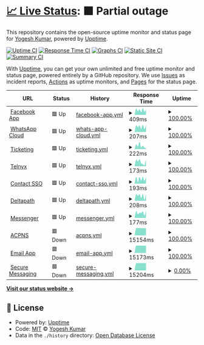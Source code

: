 # [📈 Live Status](https://chashguru.github.io/monitoring): <!--live status--> **🟧 Partial outage**

This repository contains the open-source uptime monitor and status page for [Yogesh Kumar](https://chashguru.github.io/monitoring), powered by [Upptime](https://github.com/upptime/upptime).

[![Uptime CI](https://github.com/chashguru/monitoring/workflows/Uptime%20CI/badge.svg)](https://github.com/chashguru/monitoring/actions?query=workflow%3A%22Uptime+CI%22)
[![Response Time CI](https://github.com/chashguru/monitoring/workflows/Response%20Time%20CI/badge.svg)](https://github.com/chashguru/monitoring/actions?query=workflow%3A%22Response+Time+CI%22)
[![Graphs CI](https://github.com/chashguru/monitoring/workflows/Graphs%20CI/badge.svg)](https://github.com/chashguru/monitoring/actions?query=workflow%3A%22Graphs+CI%22)
[![Static Site CI](https://github.com/chashguru/monitoring/workflows/Static%20Site%20CI/badge.svg)](https://github.com/chashguru/monitoring/actions?query=workflow%3A%22Static+Site+CI%22)
[![Summary CI](https://github.com/chashguru/monitoring/workflows/Summary%20CI/badge.svg)](https://github.com/chashguru/monitoring/actions?query=workflow%3A%22Summary+CI%22)

With [Upptime](https://upptime.js.org), you can get your own unlimited and free uptime monitor and status page, powered entirely by a GitHub repository. We use [Issues](https://github.com/chashguru/monitoring/issues) as incident reports, [Actions](https://github.com/chashguru/monitoring/actions) as uptime monitors, and [Pages](https://chashguru.github.io/monitoring) for the status page.

<!--start: status pages-->
<!-- This summary is generated by Upptime (https://github.com/upptime/upptime) -->
<!-- Do not edit this manually, your changes will be overwritten -->
<!-- prettier-ignore -->
| URL | Status | History | Response Time | Uptime |
| --- | ------ | ------- | ------------- | ------ |
| <img alt="" src="https://icons.duckduckgo.com/ip3/dash11.comm100.io.ico" height="13"> [Facebook App](https://dash11.comm100.io/api/facebookapp/health) | 🟩 Up | [facebook-app.yml](https://github.com/chashguru/monitoring/commits/HEAD/history/facebook-app.yml) | <details><summary><img alt="Response time graph" src="./graphs/facebook-app/response-time-week.png" height="20"> 409ms</summary><br><a href="https://chashguru.github.io/monitoring/history/facebook-app"><img alt="Response time 437" src="https://img.shields.io/endpoint?url=https%3A%2F%2Fraw.githubusercontent.com%2Fchashguru%2Fmonitoring%2FHEAD%2Fapi%2Ffacebook-app%2Fresponse-time.json"></a><br><a href="https://chashguru.github.io/monitoring/history/facebook-app"><img alt="24-hour response time 423" src="https://img.shields.io/endpoint?url=https%3A%2F%2Fraw.githubusercontent.com%2Fchashguru%2Fmonitoring%2FHEAD%2Fapi%2Ffacebook-app%2Fresponse-time-day.json"></a><br><a href="https://chashguru.github.io/monitoring/history/facebook-app"><img alt="7-day response time 409" src="https://img.shields.io/endpoint?url=https%3A%2F%2Fraw.githubusercontent.com%2Fchashguru%2Fmonitoring%2FHEAD%2Fapi%2Ffacebook-app%2Fresponse-time-week.json"></a><br><a href="https://chashguru.github.io/monitoring/history/facebook-app"><img alt="30-day response time 430" src="https://img.shields.io/endpoint?url=https%3A%2F%2Fraw.githubusercontent.com%2Fchashguru%2Fmonitoring%2FHEAD%2Fapi%2Ffacebook-app%2Fresponse-time-month.json"></a><br><a href="https://chashguru.github.io/monitoring/history/facebook-app"><img alt="1-year response time 437" src="https://img.shields.io/endpoint?url=https%3A%2F%2Fraw.githubusercontent.com%2Fchashguru%2Fmonitoring%2FHEAD%2Fapi%2Ffacebook-app%2Fresponse-time-year.json"></a></details> | <details><summary><a href="https://chashguru.github.io/monitoring/history/facebook-app">100.00%</a></summary><a href="https://chashguru.github.io/monitoring/history/facebook-app"><img alt="All-time uptime 100.00%" src="https://img.shields.io/endpoint?url=https%3A%2F%2Fraw.githubusercontent.com%2Fchashguru%2Fmonitoring%2FHEAD%2Fapi%2Ffacebook-app%2Fuptime.json"></a><br><a href="https://chashguru.github.io/monitoring/history/facebook-app"><img alt="24-hour uptime 100.00%" src="https://img.shields.io/endpoint?url=https%3A%2F%2Fraw.githubusercontent.com%2Fchashguru%2Fmonitoring%2FHEAD%2Fapi%2Ffacebook-app%2Fuptime-day.json"></a><br><a href="https://chashguru.github.io/monitoring/history/facebook-app"><img alt="7-day uptime 100.00%" src="https://img.shields.io/endpoint?url=https%3A%2F%2Fraw.githubusercontent.com%2Fchashguru%2Fmonitoring%2FHEAD%2Fapi%2Ffacebook-app%2Fuptime-week.json"></a><br><a href="https://chashguru.github.io/monitoring/history/facebook-app"><img alt="30-day uptime 100.00%" src="https://img.shields.io/endpoint?url=https%3A%2F%2Fraw.githubusercontent.com%2Fchashguru%2Fmonitoring%2FHEAD%2Fapi%2Ffacebook-app%2Fuptime-month.json"></a><br><a href="https://chashguru.github.io/monitoring/history/facebook-app"><img alt="1-year uptime 100.00%" src="https://img.shields.io/endpoint?url=https%3A%2F%2Fraw.githubusercontent.com%2Fchashguru%2Fmonitoring%2FHEAD%2Fapi%2Ffacebook-app%2Fuptime-year.json"></a></details>
| <img alt="" src="https://icons.duckduckgo.com/ip3/dash11.comm100.io.ico" height="13"> [WhatsApp Cloud](https://dash11.comm100.io/api/whatsappcloud/health) | 🟩 Up | [whats-app-cloud.yml](https://github.com/chashguru/monitoring/commits/HEAD/history/whats-app-cloud.yml) | <details><summary><img alt="Response time graph" src="./graphs/whats-app-cloud/response-time-week.png" height="20"> 207ms</summary><br><a href="https://chashguru.github.io/monitoring/history/whats-app-cloud"><img alt="Response time 204" src="https://img.shields.io/endpoint?url=https%3A%2F%2Fraw.githubusercontent.com%2Fchashguru%2Fmonitoring%2FHEAD%2Fapi%2Fwhats-app-cloud%2Fresponse-time.json"></a><br><a href="https://chashguru.github.io/monitoring/history/whats-app-cloud"><img alt="24-hour response time 258" src="https://img.shields.io/endpoint?url=https%3A%2F%2Fraw.githubusercontent.com%2Fchashguru%2Fmonitoring%2FHEAD%2Fapi%2Fwhats-app-cloud%2Fresponse-time-day.json"></a><br><a href="https://chashguru.github.io/monitoring/history/whats-app-cloud"><img alt="7-day response time 207" src="https://img.shields.io/endpoint?url=https%3A%2F%2Fraw.githubusercontent.com%2Fchashguru%2Fmonitoring%2FHEAD%2Fapi%2Fwhats-app-cloud%2Fresponse-time-week.json"></a><br><a href="https://chashguru.github.io/monitoring/history/whats-app-cloud"><img alt="30-day response time 204" src="https://img.shields.io/endpoint?url=https%3A%2F%2Fraw.githubusercontent.com%2Fchashguru%2Fmonitoring%2FHEAD%2Fapi%2Fwhats-app-cloud%2Fresponse-time-month.json"></a><br><a href="https://chashguru.github.io/monitoring/history/whats-app-cloud"><img alt="1-year response time 204" src="https://img.shields.io/endpoint?url=https%3A%2F%2Fraw.githubusercontent.com%2Fchashguru%2Fmonitoring%2FHEAD%2Fapi%2Fwhats-app-cloud%2Fresponse-time-year.json"></a></details> | <details><summary><a href="https://chashguru.github.io/monitoring/history/whats-app-cloud">100.00%</a></summary><a href="https://chashguru.github.io/monitoring/history/whats-app-cloud"><img alt="All-time uptime 100.00%" src="https://img.shields.io/endpoint?url=https%3A%2F%2Fraw.githubusercontent.com%2Fchashguru%2Fmonitoring%2FHEAD%2Fapi%2Fwhats-app-cloud%2Fuptime.json"></a><br><a href="https://chashguru.github.io/monitoring/history/whats-app-cloud"><img alt="24-hour uptime 100.00%" src="https://img.shields.io/endpoint?url=https%3A%2F%2Fraw.githubusercontent.com%2Fchashguru%2Fmonitoring%2FHEAD%2Fapi%2Fwhats-app-cloud%2Fuptime-day.json"></a><br><a href="https://chashguru.github.io/monitoring/history/whats-app-cloud"><img alt="7-day uptime 100.00%" src="https://img.shields.io/endpoint?url=https%3A%2F%2Fraw.githubusercontent.com%2Fchashguru%2Fmonitoring%2FHEAD%2Fapi%2Fwhats-app-cloud%2Fuptime-week.json"></a><br><a href="https://chashguru.github.io/monitoring/history/whats-app-cloud"><img alt="30-day uptime 100.00%" src="https://img.shields.io/endpoint?url=https%3A%2F%2Fraw.githubusercontent.com%2Fchashguru%2Fmonitoring%2FHEAD%2Fapi%2Fwhats-app-cloud%2Fuptime-month.json"></a><br><a href="https://chashguru.github.io/monitoring/history/whats-app-cloud"><img alt="1-year uptime 100.00%" src="https://img.shields.io/endpoint?url=https%3A%2F%2Fraw.githubusercontent.com%2Fchashguru%2Fmonitoring%2FHEAD%2Fapi%2Fwhats-app-cloud%2Fuptime-year.json"></a></details>
| <img alt="" src="https://icons.duckduckgo.com/ip3/dash11.comm100.io.ico" height="13"> [Ticketing](https://dash11.comm100.io/api/ticketing/health) | 🟩 Up | [ticketing.yml](https://github.com/chashguru/monitoring/commits/HEAD/history/ticketing.yml) | <details><summary><img alt="Response time graph" src="./graphs/ticketing/response-time-week.png" height="20"> 222ms</summary><br><a href="https://chashguru.github.io/monitoring/history/ticketing"><img alt="Response time 187" src="https://img.shields.io/endpoint?url=https%3A%2F%2Fraw.githubusercontent.com%2Fchashguru%2Fmonitoring%2FHEAD%2Fapi%2Fticketing%2Fresponse-time.json"></a><br><a href="https://chashguru.github.io/monitoring/history/ticketing"><img alt="24-hour response time 261" src="https://img.shields.io/endpoint?url=https%3A%2F%2Fraw.githubusercontent.com%2Fchashguru%2Fmonitoring%2FHEAD%2Fapi%2Fticketing%2Fresponse-time-day.json"></a><br><a href="https://chashguru.github.io/monitoring/history/ticketing"><img alt="7-day response time 222" src="https://img.shields.io/endpoint?url=https%3A%2F%2Fraw.githubusercontent.com%2Fchashguru%2Fmonitoring%2FHEAD%2Fapi%2Fticketing%2Fresponse-time-week.json"></a><br><a href="https://chashguru.github.io/monitoring/history/ticketing"><img alt="30-day response time 185" src="https://img.shields.io/endpoint?url=https%3A%2F%2Fraw.githubusercontent.com%2Fchashguru%2Fmonitoring%2FHEAD%2Fapi%2Fticketing%2Fresponse-time-month.json"></a><br><a href="https://chashguru.github.io/monitoring/history/ticketing"><img alt="1-year response time 187" src="https://img.shields.io/endpoint?url=https%3A%2F%2Fraw.githubusercontent.com%2Fchashguru%2Fmonitoring%2FHEAD%2Fapi%2Fticketing%2Fresponse-time-year.json"></a></details> | <details><summary><a href="https://chashguru.github.io/monitoring/history/ticketing">100.00%</a></summary><a href="https://chashguru.github.io/monitoring/history/ticketing"><img alt="All-time uptime 100.00%" src="https://img.shields.io/endpoint?url=https%3A%2F%2Fraw.githubusercontent.com%2Fchashguru%2Fmonitoring%2FHEAD%2Fapi%2Fticketing%2Fuptime.json"></a><br><a href="https://chashguru.github.io/monitoring/history/ticketing"><img alt="24-hour uptime 100.00%" src="https://img.shields.io/endpoint?url=https%3A%2F%2Fraw.githubusercontent.com%2Fchashguru%2Fmonitoring%2FHEAD%2Fapi%2Fticketing%2Fuptime-day.json"></a><br><a href="https://chashguru.github.io/monitoring/history/ticketing"><img alt="7-day uptime 100.00%" src="https://img.shields.io/endpoint?url=https%3A%2F%2Fraw.githubusercontent.com%2Fchashguru%2Fmonitoring%2FHEAD%2Fapi%2Fticketing%2Fuptime-week.json"></a><br><a href="https://chashguru.github.io/monitoring/history/ticketing"><img alt="30-day uptime 100.00%" src="https://img.shields.io/endpoint?url=https%3A%2F%2Fraw.githubusercontent.com%2Fchashguru%2Fmonitoring%2FHEAD%2Fapi%2Fticketing%2Fuptime-month.json"></a><br><a href="https://chashguru.github.io/monitoring/history/ticketing"><img alt="1-year uptime 100.00%" src="https://img.shields.io/endpoint?url=https%3A%2F%2Fraw.githubusercontent.com%2Fchashguru%2Fmonitoring%2FHEAD%2Fapi%2Fticketing%2Fuptime-year.json"></a></details>
| <img alt="" src="https://icons.duckduckgo.com/ip3/dash11.comm100.io.ico" height="13"> [Telnyx](https://dash11.comm100.io/api/telnyxsmsadapter/health) | 🟩 Up | [telnyx.yml](https://github.com/chashguru/monitoring/commits/HEAD/history/telnyx.yml) | <details><summary><img alt="Response time graph" src="./graphs/telnyx/response-time-week.png" height="20"> 173ms</summary><br><a href="https://chashguru.github.io/monitoring/history/telnyx"><img alt="Response time 181" src="https://img.shields.io/endpoint?url=https%3A%2F%2Fraw.githubusercontent.com%2Fchashguru%2Fmonitoring%2FHEAD%2Fapi%2Ftelnyx%2Fresponse-time.json"></a><br><a href="https://chashguru.github.io/monitoring/history/telnyx"><img alt="24-hour response time 273" src="https://img.shields.io/endpoint?url=https%3A%2F%2Fraw.githubusercontent.com%2Fchashguru%2Fmonitoring%2FHEAD%2Fapi%2Ftelnyx%2Fresponse-time-day.json"></a><br><a href="https://chashguru.github.io/monitoring/history/telnyx"><img alt="7-day response time 173" src="https://img.shields.io/endpoint?url=https%3A%2F%2Fraw.githubusercontent.com%2Fchashguru%2Fmonitoring%2FHEAD%2Fapi%2Ftelnyx%2Fresponse-time-week.json"></a><br><a href="https://chashguru.github.io/monitoring/history/telnyx"><img alt="30-day response time 177" src="https://img.shields.io/endpoint?url=https%3A%2F%2Fraw.githubusercontent.com%2Fchashguru%2Fmonitoring%2FHEAD%2Fapi%2Ftelnyx%2Fresponse-time-month.json"></a><br><a href="https://chashguru.github.io/monitoring/history/telnyx"><img alt="1-year response time 181" src="https://img.shields.io/endpoint?url=https%3A%2F%2Fraw.githubusercontent.com%2Fchashguru%2Fmonitoring%2FHEAD%2Fapi%2Ftelnyx%2Fresponse-time-year.json"></a></details> | <details><summary><a href="https://chashguru.github.io/monitoring/history/telnyx">100.00%</a></summary><a href="https://chashguru.github.io/monitoring/history/telnyx"><img alt="All-time uptime 100.00%" src="https://img.shields.io/endpoint?url=https%3A%2F%2Fraw.githubusercontent.com%2Fchashguru%2Fmonitoring%2FHEAD%2Fapi%2Ftelnyx%2Fuptime.json"></a><br><a href="https://chashguru.github.io/monitoring/history/telnyx"><img alt="24-hour uptime 100.00%" src="https://img.shields.io/endpoint?url=https%3A%2F%2Fraw.githubusercontent.com%2Fchashguru%2Fmonitoring%2FHEAD%2Fapi%2Ftelnyx%2Fuptime-day.json"></a><br><a href="https://chashguru.github.io/monitoring/history/telnyx"><img alt="7-day uptime 100.00%" src="https://img.shields.io/endpoint?url=https%3A%2F%2Fraw.githubusercontent.com%2Fchashguru%2Fmonitoring%2FHEAD%2Fapi%2Ftelnyx%2Fuptime-week.json"></a><br><a href="https://chashguru.github.io/monitoring/history/telnyx"><img alt="30-day uptime 100.00%" src="https://img.shields.io/endpoint?url=https%3A%2F%2Fraw.githubusercontent.com%2Fchashguru%2Fmonitoring%2FHEAD%2Fapi%2Ftelnyx%2Fuptime-month.json"></a><br><a href="https://chashguru.github.io/monitoring/history/telnyx"><img alt="1-year uptime 100.00%" src="https://img.shields.io/endpoint?url=https%3A%2F%2Fraw.githubusercontent.com%2Fchashguru%2Fmonitoring%2FHEAD%2Fapi%2Ftelnyx%2Fuptime-year.json"></a></details>
| <img alt="" src="https://icons.duckduckgo.com/ip3/dash11.comm100.io.ico" height="13"> [Contact SSO](https://dash11.comm100.io/api/contactsso/health) | 🟩 Up | [contact-sso.yml](https://github.com/chashguru/monitoring/commits/HEAD/history/contact-sso.yml) | <details><summary><img alt="Response time graph" src="./graphs/contact-sso/response-time-week.png" height="20"> 193ms</summary><br><a href="https://chashguru.github.io/monitoring/history/contact-sso"><img alt="Response time 204" src="https://img.shields.io/endpoint?url=https%3A%2F%2Fraw.githubusercontent.com%2Fchashguru%2Fmonitoring%2FHEAD%2Fapi%2Fcontact-sso%2Fresponse-time.json"></a><br><a href="https://chashguru.github.io/monitoring/history/contact-sso"><img alt="24-hour response time 277" src="https://img.shields.io/endpoint?url=https%3A%2F%2Fraw.githubusercontent.com%2Fchashguru%2Fmonitoring%2FHEAD%2Fapi%2Fcontact-sso%2Fresponse-time-day.json"></a><br><a href="https://chashguru.github.io/monitoring/history/contact-sso"><img alt="7-day response time 193" src="https://img.shields.io/endpoint?url=https%3A%2F%2Fraw.githubusercontent.com%2Fchashguru%2Fmonitoring%2FHEAD%2Fapi%2Fcontact-sso%2Fresponse-time-week.json"></a><br><a href="https://chashguru.github.io/monitoring/history/contact-sso"><img alt="30-day response time 185" src="https://img.shields.io/endpoint?url=https%3A%2F%2Fraw.githubusercontent.com%2Fchashguru%2Fmonitoring%2FHEAD%2Fapi%2Fcontact-sso%2Fresponse-time-month.json"></a><br><a href="https://chashguru.github.io/monitoring/history/contact-sso"><img alt="1-year response time 204" src="https://img.shields.io/endpoint?url=https%3A%2F%2Fraw.githubusercontent.com%2Fchashguru%2Fmonitoring%2FHEAD%2Fapi%2Fcontact-sso%2Fresponse-time-year.json"></a></details> | <details><summary><a href="https://chashguru.github.io/monitoring/history/contact-sso">100.00%</a></summary><a href="https://chashguru.github.io/monitoring/history/contact-sso"><img alt="All-time uptime 100.00%" src="https://img.shields.io/endpoint?url=https%3A%2F%2Fraw.githubusercontent.com%2Fchashguru%2Fmonitoring%2FHEAD%2Fapi%2Fcontact-sso%2Fuptime.json"></a><br><a href="https://chashguru.github.io/monitoring/history/contact-sso"><img alt="24-hour uptime 100.00%" src="https://img.shields.io/endpoint?url=https%3A%2F%2Fraw.githubusercontent.com%2Fchashguru%2Fmonitoring%2FHEAD%2Fapi%2Fcontact-sso%2Fuptime-day.json"></a><br><a href="https://chashguru.github.io/monitoring/history/contact-sso"><img alt="7-day uptime 100.00%" src="https://img.shields.io/endpoint?url=https%3A%2F%2Fraw.githubusercontent.com%2Fchashguru%2Fmonitoring%2FHEAD%2Fapi%2Fcontact-sso%2Fuptime-week.json"></a><br><a href="https://chashguru.github.io/monitoring/history/contact-sso"><img alt="30-day uptime 100.00%" src="https://img.shields.io/endpoint?url=https%3A%2F%2Fraw.githubusercontent.com%2Fchashguru%2Fmonitoring%2FHEAD%2Fapi%2Fcontact-sso%2Fuptime-month.json"></a><br><a href="https://chashguru.github.io/monitoring/history/contact-sso"><img alt="1-year uptime 100.00%" src="https://img.shields.io/endpoint?url=https%3A%2F%2Fraw.githubusercontent.com%2Fchashguru%2Fmonitoring%2FHEAD%2Fapi%2Fcontact-sso%2Fuptime-year.json"></a></details>
| <img alt="" src="https://icons.duckduckgo.com/ip3/dash11.comm100.io.ico" height="13"> [Deltapath](https://dash11.comm100.io/api/deltapath/health) | 🟩 Up | [deltapath.yml](https://github.com/chashguru/monitoring/commits/HEAD/history/deltapath.yml) | <details><summary><img alt="Response time graph" src="./graphs/deltapath/response-time-week.png" height="20"> 208ms</summary><br><a href="https://chashguru.github.io/monitoring/history/deltapath"><img alt="Response time 178" src="https://img.shields.io/endpoint?url=https%3A%2F%2Fraw.githubusercontent.com%2Fchashguru%2Fmonitoring%2FHEAD%2Fapi%2Fdeltapath%2Fresponse-time.json"></a><br><a href="https://chashguru.github.io/monitoring/history/deltapath"><img alt="24-hour response time 338" src="https://img.shields.io/endpoint?url=https%3A%2F%2Fraw.githubusercontent.com%2Fchashguru%2Fmonitoring%2FHEAD%2Fapi%2Fdeltapath%2Fresponse-time-day.json"></a><br><a href="https://chashguru.github.io/monitoring/history/deltapath"><img alt="7-day response time 208" src="https://img.shields.io/endpoint?url=https%3A%2F%2Fraw.githubusercontent.com%2Fchashguru%2Fmonitoring%2FHEAD%2Fapi%2Fdeltapath%2Fresponse-time-week.json"></a><br><a href="https://chashguru.github.io/monitoring/history/deltapath"><img alt="30-day response time 176" src="https://img.shields.io/endpoint?url=https%3A%2F%2Fraw.githubusercontent.com%2Fchashguru%2Fmonitoring%2FHEAD%2Fapi%2Fdeltapath%2Fresponse-time-month.json"></a><br><a href="https://chashguru.github.io/monitoring/history/deltapath"><img alt="1-year response time 178" src="https://img.shields.io/endpoint?url=https%3A%2F%2Fraw.githubusercontent.com%2Fchashguru%2Fmonitoring%2FHEAD%2Fapi%2Fdeltapath%2Fresponse-time-year.json"></a></details> | <details><summary><a href="https://chashguru.github.io/monitoring/history/deltapath">100.00%</a></summary><a href="https://chashguru.github.io/monitoring/history/deltapath"><img alt="All-time uptime 100.00%" src="https://img.shields.io/endpoint?url=https%3A%2F%2Fraw.githubusercontent.com%2Fchashguru%2Fmonitoring%2FHEAD%2Fapi%2Fdeltapath%2Fuptime.json"></a><br><a href="https://chashguru.github.io/monitoring/history/deltapath"><img alt="24-hour uptime 100.00%" src="https://img.shields.io/endpoint?url=https%3A%2F%2Fraw.githubusercontent.com%2Fchashguru%2Fmonitoring%2FHEAD%2Fapi%2Fdeltapath%2Fuptime-day.json"></a><br><a href="https://chashguru.github.io/monitoring/history/deltapath"><img alt="7-day uptime 100.00%" src="https://img.shields.io/endpoint?url=https%3A%2F%2Fraw.githubusercontent.com%2Fchashguru%2Fmonitoring%2FHEAD%2Fapi%2Fdeltapath%2Fuptime-week.json"></a><br><a href="https://chashguru.github.io/monitoring/history/deltapath"><img alt="30-day uptime 100.00%" src="https://img.shields.io/endpoint?url=https%3A%2F%2Fraw.githubusercontent.com%2Fchashguru%2Fmonitoring%2FHEAD%2Fapi%2Fdeltapath%2Fuptime-month.json"></a><br><a href="https://chashguru.github.io/monitoring/history/deltapath"><img alt="1-year uptime 100.00%" src="https://img.shields.io/endpoint?url=https%3A%2F%2Fraw.githubusercontent.com%2Fchashguru%2Fmonitoring%2FHEAD%2Fapi%2Fdeltapath%2Fuptime-year.json"></a></details>
| <img alt="" src="https://icons.duckduckgo.com/ip3/dash11.comm100.io.ico" height="13"> [Messenger](https://dash11.comm100.io/api/messenger/health) | 🟩 Up | [messenger.yml](https://github.com/chashguru/monitoring/commits/HEAD/history/messenger.yml) | <details><summary><img alt="Response time graph" src="./graphs/messenger/response-time-week.png" height="20"> 177ms</summary><br><a href="https://chashguru.github.io/monitoring/history/messenger"><img alt="Response time 180" src="https://img.shields.io/endpoint?url=https%3A%2F%2Fraw.githubusercontent.com%2Fchashguru%2Fmonitoring%2FHEAD%2Fapi%2Fmessenger%2Fresponse-time.json"></a><br><a href="https://chashguru.github.io/monitoring/history/messenger"><img alt="24-hour response time 106" src="https://img.shields.io/endpoint?url=https%3A%2F%2Fraw.githubusercontent.com%2Fchashguru%2Fmonitoring%2FHEAD%2Fapi%2Fmessenger%2Fresponse-time-day.json"></a><br><a href="https://chashguru.github.io/monitoring/history/messenger"><img alt="7-day response time 177" src="https://img.shields.io/endpoint?url=https%3A%2F%2Fraw.githubusercontent.com%2Fchashguru%2Fmonitoring%2FHEAD%2Fapi%2Fmessenger%2Fresponse-time-week.json"></a><br><a href="https://chashguru.github.io/monitoring/history/messenger"><img alt="30-day response time 181" src="https://img.shields.io/endpoint?url=https%3A%2F%2Fraw.githubusercontent.com%2Fchashguru%2Fmonitoring%2FHEAD%2Fapi%2Fmessenger%2Fresponse-time-month.json"></a><br><a href="https://chashguru.github.io/monitoring/history/messenger"><img alt="1-year response time 180" src="https://img.shields.io/endpoint?url=https%3A%2F%2Fraw.githubusercontent.com%2Fchashguru%2Fmonitoring%2FHEAD%2Fapi%2Fmessenger%2Fresponse-time-year.json"></a></details> | <details><summary><a href="https://chashguru.github.io/monitoring/history/messenger">100.00%</a></summary><a href="https://chashguru.github.io/monitoring/history/messenger"><img alt="All-time uptime 100.00%" src="https://img.shields.io/endpoint?url=https%3A%2F%2Fraw.githubusercontent.com%2Fchashguru%2Fmonitoring%2FHEAD%2Fapi%2Fmessenger%2Fuptime.json"></a><br><a href="https://chashguru.github.io/monitoring/history/messenger"><img alt="24-hour uptime 100.00%" src="https://img.shields.io/endpoint?url=https%3A%2F%2Fraw.githubusercontent.com%2Fchashguru%2Fmonitoring%2FHEAD%2Fapi%2Fmessenger%2Fuptime-day.json"></a><br><a href="https://chashguru.github.io/monitoring/history/messenger"><img alt="7-day uptime 100.00%" src="https://img.shields.io/endpoint?url=https%3A%2F%2Fraw.githubusercontent.com%2Fchashguru%2Fmonitoring%2FHEAD%2Fapi%2Fmessenger%2Fuptime-week.json"></a><br><a href="https://chashguru.github.io/monitoring/history/messenger"><img alt="30-day uptime 100.00%" src="https://img.shields.io/endpoint?url=https%3A%2F%2Fraw.githubusercontent.com%2Fchashguru%2Fmonitoring%2FHEAD%2Fapi%2Fmessenger%2Fuptime-month.json"></a><br><a href="https://chashguru.github.io/monitoring/history/messenger"><img alt="1-year uptime 100.00%" src="https://img.shields.io/endpoint?url=https%3A%2F%2Fraw.githubusercontent.com%2Fchashguru%2Fmonitoring%2FHEAD%2Fapi%2Fmessenger%2Fuptime-year.json"></a></details>
| <img alt="" src="https://icons.duckduckgo.com/ip3/dash11.comm100.io.ico" height="13"> [ACPNS](https://dash11.comm100.io/api/acpns/health) | 🟥 Down | [acpns.yml](https://github.com/chashguru/monitoring/commits/HEAD/history/acpns.yml) | <details><summary><img alt="Response time graph" src="./graphs/acpns/response-time-week.png" height="20"> 15154ms</summary><br><a href="https://chashguru.github.io/monitoring/history/acpns"><img alt="Response time 15181" src="https://img.shields.io/endpoint?url=https%3A%2F%2Fraw.githubusercontent.com%2Fchashguru%2Fmonitoring%2FHEAD%2Fapi%2Facpns%2Fresponse-time.json"></a><br><a href="https://chashguru.github.io/monitoring/history/acpns"><img alt="24-hour response time 15070" src="https://img.shields.io/endpoint?url=https%3A%2F%2Fraw.githubusercontent.com%2Fchashguru%2Fmonitoring%2FHEAD%2Fapi%2Facpns%2Fresponse-time-day.json"></a><br><a href="https://chashguru.github.io/monitoring/history/acpns"><img alt="7-day response time 15154" src="https://img.shields.io/endpoint?url=https%3A%2F%2Fraw.githubusercontent.com%2Fchashguru%2Fmonitoring%2FHEAD%2Fapi%2Facpns%2Fresponse-time-week.json"></a><br><a href="https://chashguru.github.io/monitoring/history/acpns"><img alt="30-day response time 15176" src="https://img.shields.io/endpoint?url=https%3A%2F%2Fraw.githubusercontent.com%2Fchashguru%2Fmonitoring%2FHEAD%2Fapi%2Facpns%2Fresponse-time-month.json"></a><br><a href="https://chashguru.github.io/monitoring/history/acpns"><img alt="1-year response time 15181" src="https://img.shields.io/endpoint?url=https%3A%2F%2Fraw.githubusercontent.com%2Fchashguru%2Fmonitoring%2FHEAD%2Fapi%2Facpns%2Fresponse-time-year.json"></a></details> | <details><summary><a href="https://chashguru.github.io/monitoring/history/acpns">100.00%</a></summary><a href="https://chashguru.github.io/monitoring/history/acpns"><img alt="All-time uptime 98.26%" src="https://img.shields.io/endpoint?url=https%3A%2F%2Fraw.githubusercontent.com%2Fchashguru%2Fmonitoring%2FHEAD%2Fapi%2Facpns%2Fuptime.json"></a><br><a href="https://chashguru.github.io/monitoring/history/acpns"><img alt="24-hour uptime 100.00%" src="https://img.shields.io/endpoint?url=https%3A%2F%2Fraw.githubusercontent.com%2Fchashguru%2Fmonitoring%2FHEAD%2Fapi%2Facpns%2Fuptime-day.json"></a><br><a href="https://chashguru.github.io/monitoring/history/acpns"><img alt="7-day uptime 100.00%" src="https://img.shields.io/endpoint?url=https%3A%2F%2Fraw.githubusercontent.com%2Fchashguru%2Fmonitoring%2FHEAD%2Fapi%2Facpns%2Fuptime-week.json"></a><br><a href="https://chashguru.github.io/monitoring/history/acpns"><img alt="30-day uptime 100.00%" src="https://img.shields.io/endpoint?url=https%3A%2F%2Fraw.githubusercontent.com%2Fchashguru%2Fmonitoring%2FHEAD%2Fapi%2Facpns%2Fuptime-month.json"></a><br><a href="https://chashguru.github.io/monitoring/history/acpns"><img alt="1-year uptime 98.26%" src="https://img.shields.io/endpoint?url=https%3A%2F%2Fraw.githubusercontent.com%2Fchashguru%2Fmonitoring%2FHEAD%2Fapi%2Facpns%2Fuptime-year.json"></a></details>
| <img alt="" src="https://icons.duckduckgo.com/ip3/dash11.comm100.io.ico" height="13"> [Email App](https://dash11.comm100.io/api/emailapp/health) | 🟥 Down | [email-app.yml](https://github.com/chashguru/monitoring/commits/HEAD/history/email-app.yml) | <details><summary><img alt="Response time graph" src="./graphs/email-app/response-time-week.png" height="20"> 15173ms</summary><br><a href="https://chashguru.github.io/monitoring/history/email-app"><img alt="Response time 15173" src="https://img.shields.io/endpoint?url=https%3A%2F%2Fraw.githubusercontent.com%2Fchashguru%2Fmonitoring%2FHEAD%2Fapi%2Femail-app%2Fresponse-time.json"></a><br><a href="https://chashguru.github.io/monitoring/history/email-app"><img alt="24-hour response time 15289" src="https://img.shields.io/endpoint?url=https%3A%2F%2Fraw.githubusercontent.com%2Fchashguru%2Fmonitoring%2FHEAD%2Fapi%2Femail-app%2Fresponse-time-day.json"></a><br><a href="https://chashguru.github.io/monitoring/history/email-app"><img alt="7-day response time 15173" src="https://img.shields.io/endpoint?url=https%3A%2F%2Fraw.githubusercontent.com%2Fchashguru%2Fmonitoring%2FHEAD%2Fapi%2Femail-app%2Fresponse-time-week.json"></a><br><a href="https://chashguru.github.io/monitoring/history/email-app"><img alt="30-day response time 15166" src="https://img.shields.io/endpoint?url=https%3A%2F%2Fraw.githubusercontent.com%2Fchashguru%2Fmonitoring%2FHEAD%2Fapi%2Femail-app%2Fresponse-time-month.json"></a><br><a href="https://chashguru.github.io/monitoring/history/email-app"><img alt="1-year response time 15173" src="https://img.shields.io/endpoint?url=https%3A%2F%2Fraw.githubusercontent.com%2Fchashguru%2Fmonitoring%2FHEAD%2Fapi%2Femail-app%2Fresponse-time-year.json"></a></details> | <details><summary><a href="https://chashguru.github.io/monitoring/history/email-app">100.00%</a></summary><a href="https://chashguru.github.io/monitoring/history/email-app"><img alt="All-time uptime 98.41%" src="https://img.shields.io/endpoint?url=https%3A%2F%2Fraw.githubusercontent.com%2Fchashguru%2Fmonitoring%2FHEAD%2Fapi%2Femail-app%2Fuptime.json"></a><br><a href="https://chashguru.github.io/monitoring/history/email-app"><img alt="24-hour uptime 100.00%" src="https://img.shields.io/endpoint?url=https%3A%2F%2Fraw.githubusercontent.com%2Fchashguru%2Fmonitoring%2FHEAD%2Fapi%2Femail-app%2Fuptime-day.json"></a><br><a href="https://chashguru.github.io/monitoring/history/email-app"><img alt="7-day uptime 100.00%" src="https://img.shields.io/endpoint?url=https%3A%2F%2Fraw.githubusercontent.com%2Fchashguru%2Fmonitoring%2FHEAD%2Fapi%2Femail-app%2Fuptime-week.json"></a><br><a href="https://chashguru.github.io/monitoring/history/email-app"><img alt="30-day uptime 100.00%" src="https://img.shields.io/endpoint?url=https%3A%2F%2Fraw.githubusercontent.com%2Fchashguru%2Fmonitoring%2FHEAD%2Fapi%2Femail-app%2Fuptime-month.json"></a><br><a href="https://chashguru.github.io/monitoring/history/email-app"><img alt="1-year uptime 98.41%" src="https://img.shields.io/endpoint?url=https%3A%2F%2Fraw.githubusercontent.com%2Fchashguru%2Fmonitoring%2FHEAD%2Fapi%2Femail-app%2Fuptime-year.json"></a></details>
| <img alt="" src="https://icons.duckduckgo.com/ip3/dash11.comm100.io.ico" height="13"> [Secure Messaging](https://dash11.comm100.io/api/securemessaging/health) | 🟥 Down | [secure-messaging.yml](https://github.com/chashguru/monitoring/commits/HEAD/history/secure-messaging.yml) | <details><summary><img alt="Response time graph" src="./graphs/secure-messaging/response-time-week.png" height="20"> 15204ms</summary><br><a href="https://chashguru.github.io/monitoring/history/secure-messaging"><img alt="Response time 15174" src="https://img.shields.io/endpoint?url=https%3A%2F%2Fraw.githubusercontent.com%2Fchashguru%2Fmonitoring%2FHEAD%2Fapi%2Fsecure-messaging%2Fresponse-time.json"></a><br><a href="https://chashguru.github.io/monitoring/history/secure-messaging"><img alt="24-hour response time 15427" src="https://img.shields.io/endpoint?url=https%3A%2F%2Fraw.githubusercontent.com%2Fchashguru%2Fmonitoring%2FHEAD%2Fapi%2Fsecure-messaging%2Fresponse-time-day.json"></a><br><a href="https://chashguru.github.io/monitoring/history/secure-messaging"><img alt="7-day response time 15204" src="https://img.shields.io/endpoint?url=https%3A%2F%2Fraw.githubusercontent.com%2Fchashguru%2Fmonitoring%2FHEAD%2Fapi%2Fsecure-messaging%2Fresponse-time-week.json"></a><br><a href="https://chashguru.github.io/monitoring/history/secure-messaging"><img alt="30-day response time 15170" src="https://img.shields.io/endpoint?url=https%3A%2F%2Fraw.githubusercontent.com%2Fchashguru%2Fmonitoring%2FHEAD%2Fapi%2Fsecure-messaging%2Fresponse-time-month.json"></a><br><a href="https://chashguru.github.io/monitoring/history/secure-messaging"><img alt="1-year response time 15174" src="https://img.shields.io/endpoint?url=https%3A%2F%2Fraw.githubusercontent.com%2Fchashguru%2Fmonitoring%2FHEAD%2Fapi%2Fsecure-messaging%2Fresponse-time-year.json"></a></details> | <details><summary><a href="https://chashguru.github.io/monitoring/history/secure-messaging">0.00%</a></summary><a href="https://chashguru.github.io/monitoring/history/secure-messaging"><img alt="All-time uptime 0.00%" src="https://img.shields.io/endpoint?url=https%3A%2F%2Fraw.githubusercontent.com%2Fchashguru%2Fmonitoring%2FHEAD%2Fapi%2Fsecure-messaging%2Fuptime.json"></a><br><a href="https://chashguru.github.io/monitoring/history/secure-messaging"><img alt="24-hour uptime 0.00%" src="https://img.shields.io/endpoint?url=https%3A%2F%2Fraw.githubusercontent.com%2Fchashguru%2Fmonitoring%2FHEAD%2Fapi%2Fsecure-messaging%2Fuptime-day.json"></a><br><a href="https://chashguru.github.io/monitoring/history/secure-messaging"><img alt="7-day uptime 0.00%" src="https://img.shields.io/endpoint?url=https%3A%2F%2Fraw.githubusercontent.com%2Fchashguru%2Fmonitoring%2FHEAD%2Fapi%2Fsecure-messaging%2Fuptime-week.json"></a><br><a href="https://chashguru.github.io/monitoring/history/secure-messaging"><img alt="30-day uptime 0.00%" src="https://img.shields.io/endpoint?url=https%3A%2F%2Fraw.githubusercontent.com%2Fchashguru%2Fmonitoring%2FHEAD%2Fapi%2Fsecure-messaging%2Fuptime-month.json"></a><br><a href="https://chashguru.github.io/monitoring/history/secure-messaging"><img alt="1-year uptime 0.00%" src="https://img.shields.io/endpoint?url=https%3A%2F%2Fraw.githubusercontent.com%2Fchashguru%2Fmonitoring%2FHEAD%2Fapi%2Fsecure-messaging%2Fuptime-year.json"></a></details>

<!--end: status pages-->

[**Visit our status website →**](https://chashguru.github.io/monitoring)

## 📄 License

- Powered by: [Upptime](https://github.com/upptime/upptime)
- Code: [MIT](./LICENSE) © [Yogesh Kumar](https://chashguru.github.io/monitoring)
- Data in the `./history` directory: [Open Database License](https://opendatacommons.org/licenses/odbl/1-0/)
